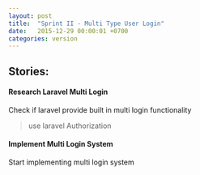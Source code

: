 ```yaml
---
layout: post
title:  "Sprint II - Multi Type User Login"
date:   2015-12-29 00:00:01 +0700
categories: version
---
```


## Stories:

<div class="panel panel-success">
    <div class="panel-heading">
        <h4 class="panel-title">
            Research Laravel Multi Login
        </h4>
    </div>
    <div class="panel-body">
        Check if laravel provide built in
        multi login functionality
        <blockquote>
            use laravel Authorization
        </blockquote>
    </div>
</div>

<div class="panel panel-primary">
    <div class="panel-heading">
        <h4 class="panel-title">
            Implement Multi Login System
        </h4>
    </div>
    <div class="panel-body">
        Start implementing multi login system
    </div>
</div>
